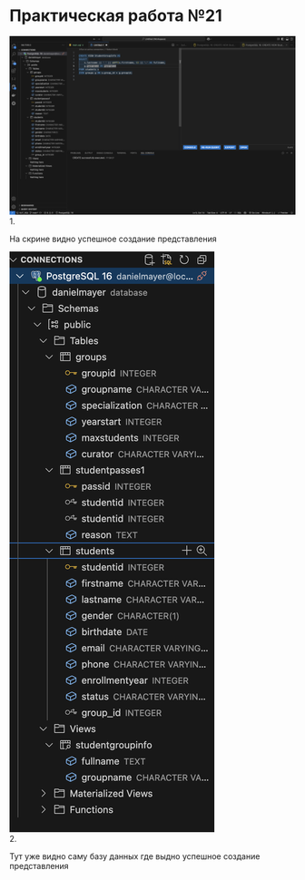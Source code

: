 # Практическая работа №21

![Иллюстрация к проекту](./img/1.png)<br>
1. 

На скрине видно успешное создание представления

![Иллюстрация к проекту](./img/2.png)<br>
2. 

Тут уже видно саму базу данных где выдно успешное создание представления